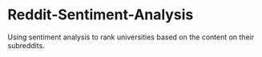 # Reddit-Sentiment-Analysis

Using sentiment analysis to rank universities based on the content on their subreddits.

